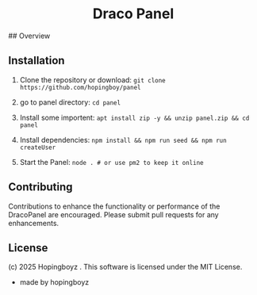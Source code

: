 
<h1 align="center">Draco Panel</h1>
## Overview

## Installation
1. Clone the repository or download:
`git clone https://github.com/hopingboy/panel`

2. go to panel directory:
`cd panel`

3. Install some importent:
`apt install zip -y && unzip panel.zip && cd panel`

5. Install dependencies:
`npm install && npm run seed && npm run createUser`

6. Start the Panel:
`node . # or use pm2 to keep it online`

## Contributing
Contributions to enhance the functionality or performance of the DracoPanel are encouraged. Please submit pull requests for any enhancements.

## License
(c) 2025 Hopingboyz . This software is licensed under the MIT License.




- made by hopingboyz
